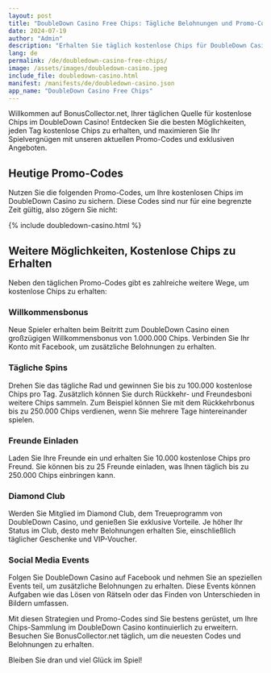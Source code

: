 ```yaml
---
layout: post
title: "DoubleDown Casino Free Chips: Tägliche Belohnungen und Promo-Codes"
date: 2024-07-19
author: "Admin"
description: "Erhalten Sie täglich kostenlose Chips für DoubleDown Casino mit unseren exklusiven Promo-Codes und Belohnungen."
lang: de
permalink: /de/doubledown-casino-free-chips/
image: /assets/images/doubledown-casino.jpeg
include_file: doubledown-casino.html
manifest: /manifests/de/doubledown-casino.json
app_name: "DoubleDown Casino Free Chips"
---
```


Willkommen auf BonusCollector.net, Ihrer täglichen Quelle für kostenlose Chips im DoubleDown Casino! Entdecken Sie die besten Möglichkeiten, jeden Tag kostenlose Chips zu erhalten, und maximieren Sie Ihr Spielvergnügen mit unseren aktuellen Promo-Codes und exklusiven Angeboten.

## Heutige Promo-Codes

Nutzen Sie die folgenden Promo-Codes, um Ihre kostenlosen Chips im DoubleDown Casino zu sichern. Diese Codes sind nur für eine begrenzte Zeit gültig, also zögern Sie nicht:

{% include doubledown-casino.html %}

## Weitere Möglichkeiten, Kostenlose Chips zu Erhalten

Neben den täglichen Promo-Codes gibt es zahlreiche weitere Wege, um kostenlose Chips zu erhalten:

### Willkommensbonus

Neue Spieler erhalten beim Beitritt zum DoubleDown Casino einen großzügigen Willkommensbonus von 1.000.000 Chips. Verbinden Sie Ihr Konto mit Facebook, um zusätzliche Belohnungen zu erhalten.

### Tägliche Spins

Drehen Sie das tägliche Rad und gewinnen Sie bis zu 100.000 kostenlose Chips pro Tag. Zusätzlich können Sie durch Rückkehr- und Freundesboni weitere Chips sammeln. Zum Beispiel können Sie mit dem Rückkehrbonus bis zu 250.000 Chips verdienen, wenn Sie mehrere Tage hintereinander spielen.

### Freunde Einladen

Laden Sie Ihre Freunde ein und erhalten Sie 10.000 kostenlose Chips pro Freund. Sie können bis zu 25 Freunde einladen, was Ihnen täglich bis zu 250.000 Chips einbringen kann.

### Diamond Club

Werden Sie Mitglied im Diamond Club, dem Treueprogramm von DoubleDown Casino, und genießen Sie exklusive Vorteile. Je höher Ihr Status im Club, desto mehr Belohnungen erhalten Sie, einschließlich täglicher Geschenke und VIP-Voucher.

### Social Media Events

Folgen Sie DoubleDown Casino auf Facebook und nehmen Sie an speziellen Events teil, um zusätzliche Belohnungen zu erhalten. Diese Events können Aufgaben wie das Lösen von Rätseln oder das Finden von Unterschieden in Bildern umfassen.

Mit diesen Strategien und Promo-Codes sind Sie bestens gerüstet, um Ihre Chips-Sammlung im DoubleDown Casino kontinuierlich zu erweitern. Besuchen Sie BonusCollector.net täglich, um die neuesten Codes und Belohnungen zu erhalten.

Bleiben Sie dran und viel Glück im Spiel!